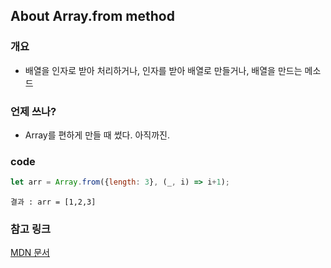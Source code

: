 ## About Array.from method

### 개요

- 배열을 인자로 받아 처리하거나, 인자를 받아 배열로 만들거나, 배열을 만드는 메소드

### 언제 쓰나?

- Array를 편하게 만들 때 썼다. 아직까진.

### code

```javascript
let arr = Array.from({length: 3}, (_, i) => i+1);
```

    결과 : arr = [1,2,3]

### 참고 링크
[MDN 문서](https://developer.mozilla.org/en-US/docs/Web/JavaScript/Reference/Global_Objects/Array/from#array_from_a_map)
